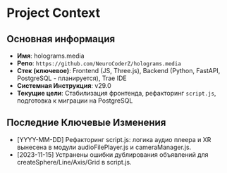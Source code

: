 # Project Context

## Основная информация
- **Имя**: holograms.media
- **Репо**: `https://github.com/NeuroCoderZ/holograms.media`
- **Стек (ключевое)**: Frontend (JS, Three.js), Backend (Python, FastAPI, PostgreSQL - планируется), Trae IDE
- **Системная Инструкция**: v29.0
- **Текущие цели**: Стабилизация фронтенда, рефакторинг `script.js`, подготовка к миграции на PostgreSQL

## Последние Ключевые Изменения
- [YYYY-MM-DD] Рефакторинг script.js: логика аудио плеера и XR вынесена в модули audioFilePlayer.js и cameraManager.js.
- [2023-11-15] Устранены ошибки дублирования объявлений для createSphere/Line/Axis/Grid в script.js.
